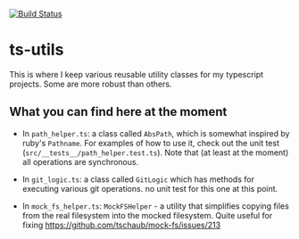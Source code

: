 [![Build Status](https://travis-ci.org/ronp001/ts-utils.svg?branch=master)](https://travis-ci.org/ronp001/ts-utils)

# ts-utils

This is where I keep various reusable utility classes for my typescript projects.  Some are more robust than others.

## What you can find here at the moment
* In `path_helper.ts`:  a class called `AbsPath`, which is somewhat inspired by ruby's `Pathname`.  For examples of how to use it, check out 
the unit test (`src/__tests__/path_helper.test.ts`).  Note that (at least at the moment) all operations are synchronous.

* In `git_logic.ts`: a class called `GitLogic` which has methods for executing various git operations.  no unit test for this one at this point.

* In `mock_fs_helper.ts`: `MockFSHelper` - a utility that simplifies copying files from the real filesystem
into the mocked filesystem.  Quite useful for fixing https://github.com/tschaub/mock-fs/issues/213
